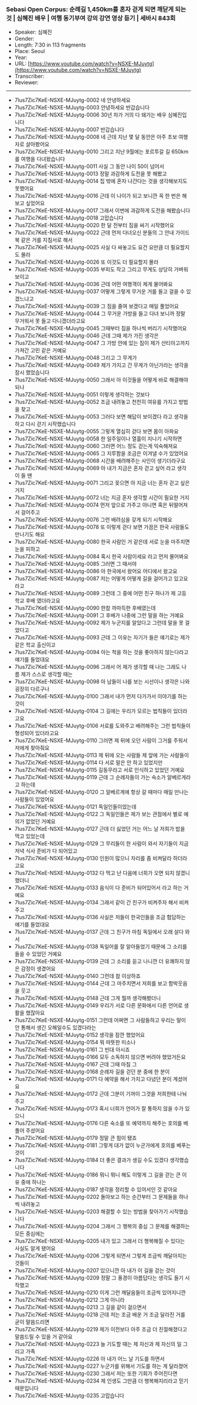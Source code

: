 ### Sebasi Open Corpus: 순례길 1,450km를 혼자 걷게 되면 깨닫게 되는 것 | 심혜진 배우 | 여행 동기부여 강의 강연 영상 듣기 | 세바시 843회

- Speaker: 심혜진
- Gender: 
- Length: 7:30 in 113 fragments
- Place: Seoul
- Year: 
- URL: [https://www.youtube.com/watch?v=NSXE-MJuytg](https://www.youtube.com/watch?v=NSXE-MJuytg)
- Transcriber: 
- Reviewer: 

---

- 7Ius7Zic7KeE-NSXE-MJuytg-0002 네 안녕하세요
- 7Ius7Zic7KeE-NSXE-MJuytg-0003 안녕하세요 반갑습니다
- 7Ius7Zic7KeE-NSXE-MJuytg-0006 30년 차가 거의 다 돼가는 배우 심혜진입니다
- 7Ius7Zic7KeE-NSXE-MJuytg-0007 반갑습니다
- 7Ius7Zic7KeE-NSXE-MJuytg-0008 네 근데 지난 몇 달 동안은 아주 초보 여행자로 살아봤어요
- 7Ius7Zic7KeE-NSXE-MJuytg-0010 그리고 지난 9월에는 포르투갈 길 650km를 여행을 다녀왔습니다
- 7Ius7Zic7KeE-NSXE-MJuytg-0011 사실 그 동안 나이 50이 넘어서
- 7Ius7Zic7KeE-NSXE-MJuytg-0013 정말 과감하게 도전을 못 해봤고
- 7Ius7Zic7KeE-NSXE-MJuytg-0014 집 밖에 혼자 나간다는 것을 생각해보지도 못했어요
- 7Ius7Zic7KeE-NSXE-MJuytg-0016 근데 이 나이가 되고 보니깐 꼭 한 번은 해보고 싶었어요
- 7Ius7Zic7KeE-NSXE-MJuytg-0017 그래서 이번에 과감하게 도전을 해봤습니다
- 7Ius7Zic7KeE-NSXE-MJuytg-0018 고맙습니다
- 7Ius7Zic7KeE-NSXE-MJuytg-0020 한 달 전부터 짐을 싸기 시작했어요
- 7Ius7Zic7KeE-NSXE-MJuytg-0022 근데 먼저 다녀오신 분들의 그 안내 가이드북 같은 거를 지침서로 해서
- 7Ius7Zic7KeE-NSXE-MJuytg-0025 사실 다 싸놓고도 요건 요만큼 더 필요할지도 몰라
- 7Ius7Zic7KeE-NSXE-MJuytg-0026 또 이것도 더 필요할지 몰라
- 7Ius7Zic7KeE-NSXE-MJuytg-0035 부피도 작고 그리고 무게도 상당히 가벼워 보이고
- 7Ius7Zic7KeE-NSXE-MJuytg-0036 근데 어떤 여행객이 제게 물어봐요
- 7Ius7Zic7KeE-NSXE-MJuytg-0037 어떻게 그렇게 무거운 거를 들고 걸을 수 있겠느냐고
- 7Ius7Zic7KeE-NSXE-MJuytg-0039 그 짐을 줄여 보겠다고 매일 풀었어요
- 7Ius7Zic7KeE-NSXE-MJuytg-0044 그 무거운 가방을 들고 다녀 보니까 정말 무거워서 못 들고 다니겠더라고요
- 7Ius7Zic7KeE-NSXE-MJuytg-0045 그때부터 짐을 하나씩 버리기 시작했어요
- 7Ius7Zic7KeE-NSXE-MJuytg-0046 근데 그때 제가 가진 생각은
- 7Ius7Zic7KeE-NSXE-MJuytg-0047 그 가방 안에 있는 짐이 제가 산티아고까지 가져간 고민 같은 거예요
- 7Ius7Zic7KeE-NSXE-MJuytg-0048 그리고 그 무게가
- 7Ius7Zic7KeE-NSXE-MJuytg-0049 제가 가지고 간 무게가 아닌가라는 생각을 잠시 했었습니다
- 7Ius7Zic7KeE-NSXE-MJuytg-0050 그래서 아 이것들을 어떻게 바로 해결해야 되나
- 7Ius7Zic7KeE-NSXE-MJuytg-0051 이렇게 생각하는 것보다
- 7Ius7Zic7KeE-NSXE-MJuytg-0052 조금 내려놓고 천천히 여유를 가지고 방법을 찾고
- 7Ius7Zic7KeE-NSXE-MJuytg-0053 그러다 보면 해답이 보이겠다 라고 생각을 하고 다시 걷기 시작했습니다
- 7Ius7Zic7KeE-NSXE-MJuytg-0055 그렇게 열심히 걷다 보면 몸이 아파요
- 7Ius7Zic7KeE-NSXE-MJuytg-0058 한 일주일이나 열흘이 지나기 시작하면
- 7Ius7Zic7KeE-NSXE-MJuytg-0060 그러면 어느 정도 걷는게 익숙해져요
- 7Ius7Zic7KeE-NSXE-MJuytg-0065 그 지루함을 조금은 이겨낼 수가 있었어요
- 7Ius7Zic7KeE-NSXE-MJuytg-0068 시간을 배려해주는 사인이 생기더라구요
- 7Ius7Zic7KeE-NSXE-MJuytg-0069 아 내가 지금은 혼자 걷고 싶어 라고 생각이 들 땐
- 7Ius7Zic7KeE-NSXE-MJuytg-0071 그리고 꽂으면 아 지금 너는 혼자 걷고 싶은 거지
- 7Ius7Zic7KeE-NSXE-MJuytg-0072 너는 지금 혼자 생각할 시간이 필요한 거지
- 7Ius7Zic7KeE-NSXE-MJuytg-0074 먼저 앞으로 가주고 아니면 혹은 뒤떨어져서 걸어주고
- 7Ius7Zic7KeE-NSXE-MJuytg-0076 그런 배려심을 갖게 되기 시작해요
- 7Ius7Zic7KeE-NSXE-MJuytg-0078 또 이렇게 걷다 보면 가끔은 한국 사람들도 만나기도 해요
- 7Ius7Zic7KeE-NSXE-MJuytg-0080 한국 사람인 거 같은데 서로 눈을 마주치면 눈을 피하고
- 7Ius7Zic7KeE-NSXE-MJuytg-0084 혹시 한국 사람이세요 라고 먼저 물어봐요
- 7Ius7Zic7KeE-NSXE-MJuytg-0085 그러면 그 때서야
- 7Ius7Zic7KeE-NSXE-MJuytg-0086 아 한국에서 왔어요 어디에서 왔고요
- 7Ius7Zic7KeE-NSXE-MJuytg-0087 저는 어떻게 어떻게 길을 걸어가고 있고요 라고
- 7Ius7Zic7KeE-NSXE-MJuytg-0089 그런데 그 중에 어떤 친구 하나가 제 고등학교 후배 였더라고요
- 7Ius7Zic7KeE-NSXE-MJuytg-0090 한참 까마득한 후배였는데
- 7Ius7Zic7KeE-NSXE-MJuytg-0091 그 후배가 나중에 그런 말을 하는 거예요
- 7Ius7Zic7KeE-NSXE-MJuytg-0092 제가 누군지를 알았다고 그런데 말을 못 걸었다고
- 7Ius7Zic7KeE-NSXE-MJuytg-0093 근데 그 이유는 자기가 들은 얘기로는 제가 같은 학교 출신이고
- 7Ius7Zic7KeE-NSXE-MJuytg-0094 아는 척을 하는 것을 좋아하지 않는다라고 얘기를 들었대요
- 7Ius7Zic7KeE-NSXE-MJuytg-0096 그래서 어 제가 생각할 때 나는 그래도 나름 제가 스스로 생각할 때는
- 7Ius7Zic7KeE-NSXE-MJuytg-0098 아 남들이 나를 보는 시선이나 생각은 나와 굉장히 다르구나
- 7Ius7Zic7KeE-NSXE-MJuytg-0100 그래서 내가 먼저 다가가서 이야기를 하는 것이
- 7Ius7Zic7KeE-NSXE-MJuytg-0104 그 길에는 우리가 모르는 법칙들이 있더라고요
- 7Ius7Zic7KeE-NSXE-MJuytg-0106 서로를 도와주고 배려해주는 그런 법칙들이 형성되어 있더라고요
- 7Ius7Zic7KeE-NSXE-MJuytg-0110 그러면 제 뒤에 오던 사람이 그거를 주워서 저에게 찾아줘요
- 7Ius7Zic7KeE-NSXE-MJuytg-0113 제 뒤에 오는 사람들 제 앞에 가는 사람들이
- 7Ius7Zic7KeE-NSXE-MJuytg-0114 다 서로 말은 안 하고 있었지만
- 7Ius7Zic7KeE-NSXE-MJuytg-0115 길동무라고 서로 인식하고 있었던 거예요
- 7Ius7Zic7KeE-NSXE-MJuytg-0119 근데 그 순례자들이 가는 숙소가 알베르게라고 하는데
- 7Ius7Zic7KeE-NSXE-MJuytg-0120 그 알베르게에 항상 갈 때마다 매일 만나는 사람들이 있었어요
- 7Ius7Zic7KeE-NSXE-MJuytg-0121 독일인들이었는데
- 7Ius7Zic7KeE-NSXE-MJuytg-0122 그 독일인들은 제가 보는 관점에서 별로 예의가 없었던 거예요
- 7Ius7Zic7KeE-NSXE-MJuytg-0127 근데 더 싫었던 거는 어느 날 저희가 밥을 먹고 있었는데
- 7Ius7Zic7KeE-NSXE-MJuytg-0129 그 무리들이 한 사람이 와서 자기들이 지금 저녁 식사 준비가 다 되어있고
- 7Ius7Zic7KeE-NSXE-MJuytg-0130 인원이 많으니 자리를 좀 비켜달라 하더라고요
- 7Ius7Zic7KeE-NSXE-MJuytg-0132 다 먹고 난 다음에 너희가 오면 되지 않겠니 했더니
- 7Ius7Zic7KeE-NSXE-MJuytg-0133 음식이 다 준비가 되어있어서 라고 하는 거예요
- 7Ius7Zic7KeE-NSXE-MJuytg-0134 그래서 같이 간 친구가 비켜주자 해서 비켜주고
- 7Ius7Zic7KeE-NSXE-MJuytg-0136 사실은 저들이 한국인들을 조금 험담하는 얘기를 들었대요
- 7Ius7Zic7KeE-NSXE-MJuytg-0137 근데 그 친구가 마침 독일에서 오래 살다 와서
- 7Ius7Zic7KeE-NSXE-MJuytg-0138 독일어를 잘 알아들었기 때문에 그 소리를 들을 수 있었던 거예요
- 7Ius7Zic7KeE-NSXE-MJuytg-0139 근데 그 소리를 듣고 나니깐 더 유쾌하지 않은 감정이 생겼어요
- 7Ius7Zic7KeE-NSXE-MJuytg-0140 그런데 참 이상하죠
- 7Ius7Zic7KeE-NSXE-MJuytg-0144 근데 그 마주치면서 저희를 보고 함박웃음을 웃고
- 7Ius7Zic7KeE-NSXE-MJuytg-0148 근데 그게 뭘까 생각해봤더니
- 7Ius7Zic7KeE-NSXE-MJuytg-0149 우리가 서로 다른 문화에서 다른 언어로 생활을 했잖아요
- 7Ius7Zic7KeE-NSXE-MJuytg-0151 그런데 어쩌면 그 사람들하고 우리는 말이 안 통해서 생긴 오해일수도 있겠다라는
- 7Ius7Zic7KeE-NSXE-MJuytg-0152 생각을 잠깐 했었어요
- 7Ius7Zic7KeE-NSXE-MJuytg-0154 뭐 따뜻한 미소나
- 7Ius7Zic7KeE-NSXE-MJuytg-0161 그 빈대 아시죠
- 7Ius7Zic7KeE-NSXE-MJuytg-0166 모두 소독하지 않으면 버려야 했었거든요
- 7Ius7Zic7KeE-NSXE-MJuytg-0167 근데 그때 마침 그
- 7Ius7Zic7KeE-NSXE-MJuytg-0168 순례자 길을 걷던 분 중에 한 분이
- 7Ius7Zic7KeE-NSXE-MJuytg-0171 다 예약을 해서 가지고 다녔던 분이 계셨어요
- 7Ius7Zic7KeE-NSXE-MJuytg-0172 근데 그분이 기꺼이 그것을 저희한테 나눠주고
- 7Ius7Zic7KeE-NSXE-MJuytg-0173 혹시 너희가 언어가 잘 통하지 않을 수가 있으니
- 7Ius7Zic7KeE-NSXE-MJuytg-0176 다른 숙소를 또 예약까지 해주는 호의를 베풀어 주셨어요
- 7Ius7Zic7KeE-NSXE-MJuytg-0179 정말 큰 힘이 됐죠
- 7Ius7Zic7KeE-NSXE-MJuytg-0181 그렇게 대가 없이 누군가에게 호의를 베푸는 것이
- 7Ius7Zic7KeE-NSXE-MJuytg-0184 더 좋은 결과가 생길 수도 있겠다 생각했습니다
- 7Ius7Zic7KeE-NSXE-MJuytg-0186 뭐니 뭐니 해도 이렇게 그 길을 걷는 큰 이유 중에 하나는
- 7Ius7Zic7KeE-NSXE-MJuytg-0187 생각을 정리할 수 있어서인 것 같아요
- 7Ius7Zic7KeE-NSXE-MJuytg-0202 돌아보고 하는 순간부터 그 문제들을 하나씩 내려놓고
- 7Ius7Zic7KeE-NSXE-MJuytg-0203 해결할 수 있는 방법을 찾아가기 시작했습니다
- 7Ius7Zic7KeE-NSXE-MJuytg-0204 그래서 그 행복의 중심 그 문제를 해결하는 모든 중심에는
- 7Ius7Zic7KeE-NSXE-MJuytg-0205 내가 있고 그래서 더 행복해질 수 있다는 사실도 알게 됐어요
- 7Ius7Zic7KeE-NSXE-MJuytg-0206 그렇게 되면서 그렇게 조금씩 깨달아지는 것들이
- 7Ius7Zic7KeE-NSXE-MJuytg-0207 있으니깐 아 내가 이 길을 걷는 것이
- 7Ius7Zic7KeE-NSXE-MJuytg-0209 정말 그 풍경이 아름답다는 생각도 들기 시작했고
- 7Ius7Zic7KeE-NSXE-MJuytg-0210 이게 그런 깨달음들이 조금씩 있어지니깐
- 7Ius7Zic7KeE-NSXE-MJuytg-0212 그게 아니라
- 7Ius7Zic7KeE-NSXE-MJuytg-0213 그 길을 같이 걸으면서
- 7Ius7Zic7KeE-NSXE-MJuytg-0218 근데 저는 조금 배운 거 조금 달라진 거를 굳이 말씀드리면
- 7Ius7Zic7KeE-NSXE-MJuytg-0219 제가 이전보다 아주 조금 더 친절해졌다고 말씀드릴 수 있을 거 같아요
- 7Ius7Zic7KeE-NSXE-MJuytg-0223 늘 기도할 때는 제 자신과 제 자신의 일 그리고 가족
- 7Ius7Zic7KeE-NSXE-MJuytg-0226 아 내가 어느 날 기도를 하면서
- 7Ius7Zic7KeE-NSXE-MJuytg-0227 누군가를 위해서 기도를 하는 게 달라졌어
- 7Ius7Zic7KeE-NSXE-MJuytg-0230 그래서 저는 또한 기회가 주어진다면
- 7Ius7Zic7KeE-NSXE-MJuytg-0234 제 인생도 그만큼 더 행복해지리라고 믿기 때문입니다
- 7Ius7Zic7KeE-NSXE-MJuytg-0235 고맙습니다
